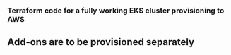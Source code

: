 ﻿### Terraform code for a fully working EKS cluster provisioning to AWS

## Add-ons are to be provisioned separately